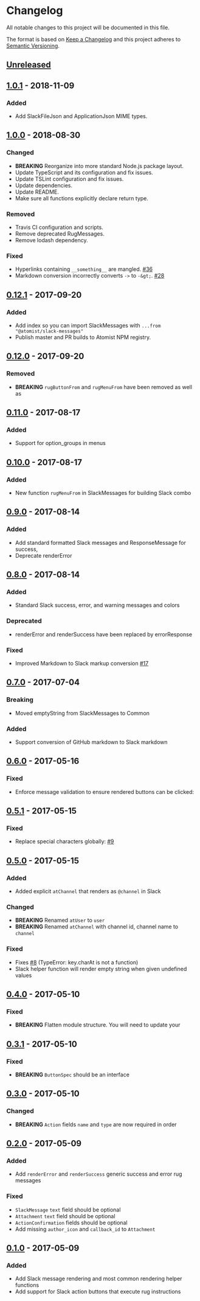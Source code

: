 # Changelog

All notable changes to this project will be documented in this file.

The format is based on [Keep a Changelog](http://keepachangelog.com/)
and this project adheres to [Semantic Versioning](http://semver.org/).

## [Unreleased](https://github.com/atomist/slack-messages/compare/1.0.1...HEAD)

## [1.0.1](https://github.com/atomist/slack-messages/compare/1.0.0...1.0.1) - 2018-11-09

### Added

-   Add SlackFileJson and ApplicationJson MIME types.

## [1.0.0](https://github.com/atomist/slack-messages/compare/0.12.1...1.0.0) - 2018-08-30

### Changed

-   **BREAKING** Reorganize into more standard Node.js package layout.
-   Update TypeScript and its configuration and fix issues.
-   Update TSLint configuration and fix issues.
-   Update dependencies.
-   Update README.
-   Make sure all functions explicitly declare return type.

### Removed

-   Travis CI configuration and scripts.
-   Remove deprecated RugMessages.
-   Remove lodash dependency.

### Fixed

-   Hyperlinks containing `__something__` are mangled. [#36](https://github.com/atomist/slack-messages/issues/36)
-   Markdown conversion incorrectly converts `->` to `-&gt;`. [#28](https://github.com/atomist/slack-messages/issues/28)

## [0.12.1](https://github.com/atomist/slack-messages/compare/0.12.0...0.12.1) - 2017-09-20

### Added

-   Add index so you can import SlackMessages with `...from "@atomist/slack-messages"`
-   Publish master and PR builds to Atomist NPM registry.

## [0.12.0](https://github.com/atomist/slack-messages/compare/0.11.0...0.12.0) - 2017-09-20

### Removed

-   **BREAKING** `rugButtonFrom` and `rugMenuFrom` have been removed as well as

## [0.11.0](https://github.com/atomist/slack-messages/compare/0.10.0...0.11.0) - 2017-08-17

### Added

-   Support for option_groups in menus

## [0.10.0](https://github.com/atomist/slack-messages/compare/0.9.0...0.10.0) - 2017-08-17

### Added

-   New function `rugMenuFrom` in SlackMessages for building Slack combo

## [0.9.0](https://github.com/atomist/slack-messages/compare/0.8.0...0.9.0) - 2017-08-14

### Added

-   Add standard formatted Slack messages and ResponseMessage for success,
-   Deprecate renderError

## [0.8.0](https://github.com/atomist/slack-messages/compare/0.7.0...0.8.0) - 2017-08-14

### Added

-   Standard Slack success, error, and warning messages and colors

### Deprecated

-   renderError and renderSuccess have been replaced by errorResponse

### Fixed

-   Improved Markdown to Slack markup conversion [#17](https://github.com/atomist/slack-messages/issues/17)

## [0.7.0](https://github.com/atomist/slack-messages/compare/0.6.0...0.7.0) - 2017-07-04

### Breaking

-   Moved emptyString from SlackMessages to Common

### Added

-   Support conversion of GitHub markdown to Slack markdown

## [0.6.0](https://github.com/atomist/slack-messages/compare/0.5.1...0.6.0) - 2017-05-16

### Fixed

-   Enforce message validation to ensure rendered buttons can be clicked:

## [0.5.1](https://github.com/atomist/slack-messages/compare/0.5.0...0.5.1) - 2017-05-15

### Fixed

-   Replace special characters globally: [#9](https://github.com/atomist/slack-messages/issues/9)

## [0.5.0](https://github.com/atomist/slack-messages/compare/0.4.0...0.5.0) - 2017-05-15

### Added

-   Added explicit `atChannel` that renders as `@channel` in Slack

### Changed

-   **BREAKING** Renamed `atUser` to `user`
-   **BREAKING** Renamed `atChannel` with channel id, channel name to `channel`

### Fixed

-   Fixes [#8](https://github.com/atomist/slack-messages/issues/8) (TypeError: key.charAt is not a function)
-   Slack helper function will render empty string when given undefined values

## [0.4.0](https://github.com/atomist/slack-messages/compare/0.3.1...0.4.0) - 2017-05-10

### Fixed

-   **BREAKING** Flatten module structure.  You will need to update your

## [0.3.1](https://github.com/atomist/slack-messages/compare/0.3.0...0.3.1) - 2017-05-10

### Fixed

-   **BREAKING** `ButtonSpec` should be an interface

## [0.3.0](https://github.com/atomist/slack-messages/compare/0.2.0...0.3.0) - 2017-05-10

### Changed

-   **BREAKING** `Action` fields `name` and `type` are now required in order

## [0.2.0](https://github.com/atomist/slack-messages/compare/0.1.0...0.2.0) - 2017-05-09

### Added

-   Add `renderError` and `renderSuccess` generic success and error rug messages

### Fixed

-   `SlackMessage` `text` field should be optional
-   `Attachment` `text` field should be optional
-   `ActionConfirmation` fields should be optional
-   Add missing `author_icon` and `callback_id` to `Attachment`

## [0.1.0](https://github.com/atomist/slack-messages/releases/tag/0.1.0) - 2017-05-09

### Added

-   Add Slack message rendering and most common rendering helper functions
-   Add support for Slack action buttons that execute rug instructions
